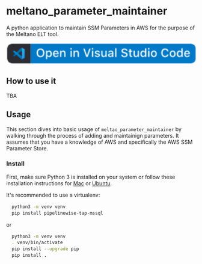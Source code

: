# meltano_parameter_maintainer
A python application to maintain SSM Parameters in AWS for the purpose of the Meltano ELT tool.

[![Open in Visual Studio Code](https://github.com/s7clarke10/meltano_parameter_maintainer/blob/main/static_images/Open_Visual_Studio_Code.svg)](https://open.vscode.dev/s7clarke10/meltano_parameter_maintainer)

## How to use it

TBA

## Usage

This section dives into basic usage of `meltao_parameter_maintainer` by walking through the process
of adding and maintainign parameters. It assumes that you have a knowledge of AWS and specifically the AWS SSM Parameter Store.

### Install

First, make sure Python 3 is installed on your system or follow these
installation instructions for [Mac](http://docs.python-guide.org/en/latest/starting/install3/osx/) or
[Ubuntu](https://www.digitalocean.com/community/tutorials/how-to-install-python-3-and-set-up-a-local-programming-environment-on-ubuntu-16-04).

It's recommended to use a virtualenv:

```bash
  python3 -m venv venv
  pip install pipelinewise-tap-mssql
```

or

```bash
  python3 -m venv venv
  . venv/bin/activate
  pip install --upgrade pip
  pip install .
```
